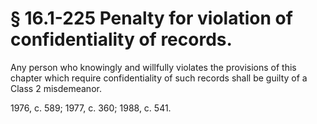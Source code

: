 # § 16.1-225 Penalty for violation of confidentiality of records.

<p>Any person who knowingly and willfully violates the provisions of this chapter which require confidentiality of such records shall be guilty of a Class 2 misdemeanor.</p><p>1976, c. 589; 1977, c. 360; 1988, c. 541.</p>